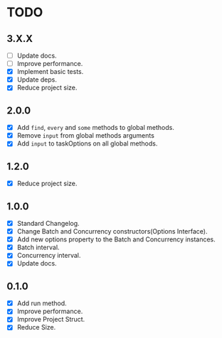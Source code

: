 # TODO

## 3.X.X
- [ ] Update docs.
- [ ] Improve performance.
- [x] Implement basic tests.
- [x] Update deps.
- [x] Reduce project size.

## 2.0.0

- [x] Add `find`, `every` and `some` methods to global methods.
- [x] Remove `input` from global methods arguments
- [x] Add `input` to taskOptions on all global methods.

## 1.2.0

- [x] Reduce project size.

## 1.0.0

- [x] Standard Changelog.
- [x] Change Batch and Concurrency constructors(Options Interface).
- [x] Add new options property to the Batch and Concurrency instances.
- [x] Batch interval.
- [x] Concurrency interval.
- [x] Update docs.

## 0.1.0

- [x] Add run method.
- [x] Improve performance.
- [x] Improve Project Struct.
- [x] Reduce Size.

